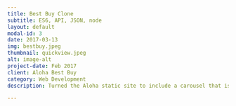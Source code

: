 ```yaml
---
title: Best Buy Clone
subtitle: ES6, API, JSON, node
layout: default
modal-id: 3
date: 2017-03-13
img: bestbuy.jpeg
thumbnail: quickview.jpeg
alt: image-alt
project-date: Feb 2017
client: Aloha Best Buy
category: Web Development
description: Turned the Aloha static site to include a carousel that is populated with data from Best Buy's API. Shopping cart functionality were coded using javascript. Shopping cart functions include the following- Quick View, Add Item to Cart, Remove Item from Cart, Update cart value, Clear cart and Check Out. Session storage was also implemented.

---
```

